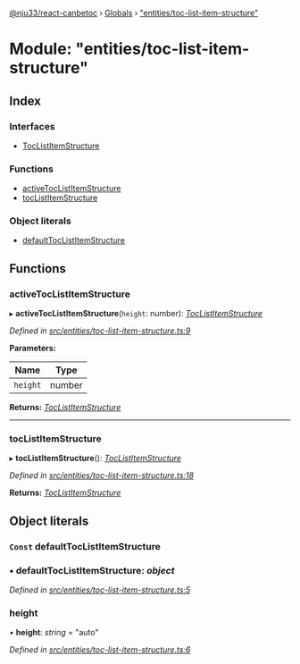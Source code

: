 [@nju33/react-canbetoc](../README.md) › [Globals](../globals.md) › ["entities/toc-list-item-structure"](_entities_toc_list_item_structure_.md)

# Module: "entities/toc-list-item-structure"

## Index

### Interfaces

* [TocListItemStructure](../interfaces/_entities_toc_list_item_structure_.toclistitemstructure.md)

### Functions

* [activeTocListItemStructure](_entities_toc_list_item_structure_.md#activetoclistitemstructure)
* [tocListItemStructure](_entities_toc_list_item_structure_.md#toclistitemstructure)

### Object literals

* [defaultTocListItemStructure](_entities_toc_list_item_structure_.md#const-defaulttoclistitemstructure)

## Functions

###  activeTocListItemStructure

▸ **activeTocListItemStructure**(`height`: number): *[TocListItemStructure](../interfaces/_entities_toc_list_item_structure_.toclistitemstructure.md)*

*Defined in [src/entities/toc-list-item-structure.ts:9](https://github.com/nju33/react-canbetoc/blob/21df68e/src/entities/toc-list-item-structure.ts#L9)*

**Parameters:**

Name | Type |
------ | ------ |
`height` | number |

**Returns:** *[TocListItemStructure](../interfaces/_entities_toc_list_item_structure_.toclistitemstructure.md)*

___

###  tocListItemStructure

▸ **tocListItemStructure**(): *[TocListItemStructure](../interfaces/_entities_toc_list_item_structure_.toclistitemstructure.md)*

*Defined in [src/entities/toc-list-item-structure.ts:18](https://github.com/nju33/react-canbetoc/blob/21df68e/src/entities/toc-list-item-structure.ts#L18)*

**Returns:** *[TocListItemStructure](../interfaces/_entities_toc_list_item_structure_.toclistitemstructure.md)*

## Object literals

### `Const` defaultTocListItemStructure

### ▪ **defaultTocListItemStructure**: *object*

*Defined in [src/entities/toc-list-item-structure.ts:5](https://github.com/nju33/react-canbetoc/blob/21df68e/src/entities/toc-list-item-structure.ts#L5)*

###  height

• **height**: *string* = "auto"

*Defined in [src/entities/toc-list-item-structure.ts:6](https://github.com/nju33/react-canbetoc/blob/21df68e/src/entities/toc-list-item-structure.ts#L6)*
